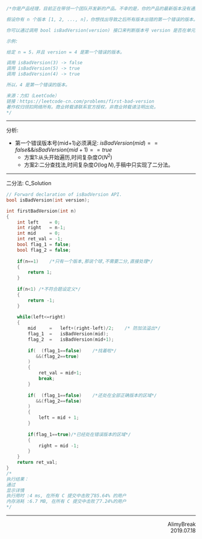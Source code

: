 ```C
/*你是产品经理，目前正在带领一个团队开发新的产品。不幸的是，你的产品的最新版本没有通过质量检测。由于每个版本都是基于之前的版本开发的，所以错误的版本之后的所有版本都是错的。

假设你有 n 个版本 [1, 2, ..., n]，你想找出导致之后所有版本出错的第一个错误的版本。

你可以通过调用 bool isBadVersion(version) 接口来判断版本号 version 是否在单元测试中出错。实现一个函数来查找第一个错误的版本。你应该尽量减少对调用 API 的次数。

示例:

给定 n = 5，并且 version = 4 是第一个错误的版本。

调用 isBadVersion(3) -> false
调用 isBadVersion(5) -> true
调用 isBadVersion(4) -> true

所以，4 是第一个错误的版本。 

来源：力扣（LeetCode）
链接：https://leetcode-cn.com/problems/first-bad-version
著作权归领扣网络所有。商业转载请联系官方授权，非商业转载请注明出处。
*/
```
***

分析:
+ 第一个错误版本号(mid+1)必须满足: $isBadVersion(mid)==false \&\& isBadVersion(mid+1)==true$
    + 方案1:从头开始遍历,时间复杂度$O(N^2)$
    + 方案2:二分查找法,时间复杂度$O(\log{N})$,手稿中只实现了二分法。
***


二分法: C_Solution 
```C
// Forward declaration of isBadVersion API.
bool isBadVersion(int version);

int firstBadVersion(int n)
{    
    int left    = 0;
    int right   = n-1;
    int mid     = 0;
    int ret_val = -1;
    bool flag_1 = false;
    bool flag_2 = false;
    
    if(n==1)    /*只有一个版本,那说个球,不需要二分,直接处理*/
    {
        return 1;
    }
    
    if(n<1) /*不符合题设定义*/
    {
        return -1;
    }
    
    while(left<=right)
    {
        mid     =   left+(right-left)/2;    /* 防加法溢出*/
        flag_1  =   isBadVersion(mid);
        flag_2  =   isBadVersion(mid+1);
        
        if(  (flag_1==false)    /*找着啦*/
           &&(flag_2==true)
        )
        {
            ret_val = mid+1;
            break;
        }
        
        if(  (flag_1==false)    /*还处在全部正确版本的区域*/
           &&(flag_2==false)
        )
        {
            left = mid + 1;
        }
        
        if(flag_1==true)/*已经处在错误版本的区域*/
        {
            right = mid -1;
        }   
    }
    return ret_val;
}
/*
执行结果：
通过
显示详情
执行用时 :4 ms, 在所有 C 提交中击败了85.64% 的用户
内存消耗 :6.7 MB, 在所有 C 提交中击败了7.24%的用户
*/
```

***

<div align = right>
AlimyBreak
</div>
<div align = right>
2019.07.18
</div>

